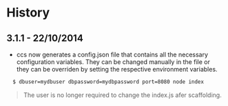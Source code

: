 # History

## 3.1.1 - 22/10/2014

* ccs now generates a config.json file that contains all the necessary configuration variables. They can be changed manually in the file or they can be overriden by setting the respective environment variables.
```bash
  $ dbuser=mydbuser dbpassword=mydbpassword port=8080 node index
```

> The user is no longer required to change the index.js afer scaffolding.
